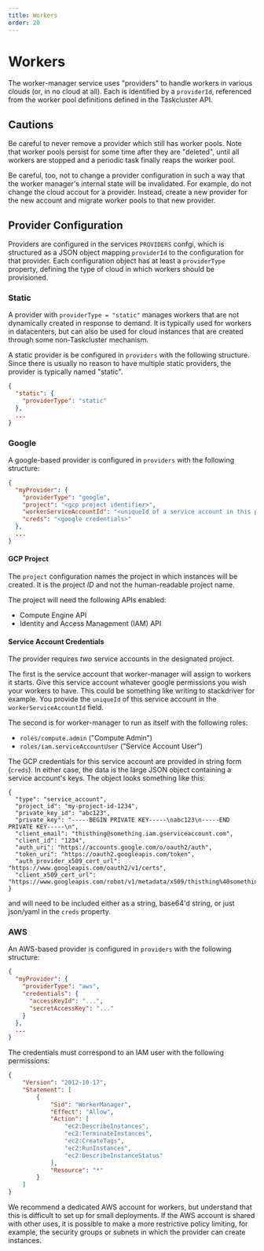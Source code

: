 ```yaml
---
title: Workers
order: 20
---
```


# Workers

The worker-manager service uses "providers" to handle workers in various clouds (or, in no cloud at all).
Each is identified by a `providerId`, referenced from the worker pool definitions defined in the Taskcluster API.

## Cautions

Be careful to never remove a provider which still has worker pools.
Note that worker pools persist for some time after they are "deleted", until all workers are stopped and a periodic task finally reaps the worker pool.

Be careful, too, not to change a provider configuration in such a way that the worker manager's internal state will be invalidated.
For example, do not change the cloud accout for a provider.
Instead, create a new provider for the new account and migrate worker pools to that new provider.

## Provider Configuration

Providers are configured in the services `PROVIDERS` confgi, which is structured as a JSON object mapping `providerId` to the configuration for that provider.
Each configuration object has at least a `providerType` property, defining the type of cloud in which workers should be provisioned.

### Static

A provider with `providerType = "static"` manages workers that are not dynamically created in response to demand.
It is typically used for workers in datacenters, but can also be used for cloud instances that are created through some non-Taskcluster mechanism.

A static provider is be configured in `providers` with the following structure.
Since there is usually no reason to have multiple static providers, the provider is typically named "static".

```json
{
  "static": {
    "providerType": "static"
  },
  ...
}
```


### Google

A google-based provider is configured in `providers` with the following structure:

```json
{
  "myProvider": {
    "providerType": "google",
    "project": "<gcp project identifier>",
    "workerServiceAccountId": "<uniqueId of a service account in this project that workers will use>",
    "creds": "<google credentials>"
  },
  ...
}
```

#### GCP Project

The `project` configuration names the project in which instances will be created.
It is the project *ID* and not the human-readable project name.

The project will need the following APIs enabled:

* Compute Engine API
* Identity and Access Management (IAM) API

#### Service Account Credentials

The provider requires *two* service accounts in the designated project.

The first is the service account that worker-manager will assign to workers
it starts. Give this service account whatever google permissions you wish your
workers to have. This could be something like writing to stackdriver for example.
You provide the `uniqueId` of this service account in the `workerServiceAccountId` field.

The second is for worker-manager to run as itself with the following roles:

* `roles/compute.admin` ("Compute Admin")
* `roles/iam.serviceAccountUser` ("Service Account User")

The GCP credentials for this service account are provided in string form (`creds`).
In either case, the data is the large JSON object containing a service account's keys. The object looks something like this:

```
{
  "type": "service_account",
  "project_id": "my-project-id-1234",
  "private_key_id": "abc123",
  "private_key": "-----BEGIN PRIVATE KEY-----\nabc123\n-----END PRIVATE KEY-----\n",
  "client_email": "thisthing@something.iam.gserviceaccount.com",
  "client_id": "1234",
  "auth_uri": "https://accounts.google.com/o/oauth2/auth",
  "token_uri": "https://oauth2.googleapis.com/token",
  "auth_provider_x509_cert_url": "https://www.googleapis.com/oauth2/v1/certs",
  "client_x509_cert_url": "https://www.googleapis.com/robot/v1/metadata/x509/thisthing%40something.iam.gserviceaccount.com"
}
```
and will need to be included either as a string, base64'd string, or just json/yaml in the `creds` property.

### AWS

An AWS-based provider is configured in `providers` with the following structure:

```json
{
  "myProvider": {
    "providerType": "aws",
    "credentials": {
      "accessKeyId": "...",
      "secretAccessKey": "..."
    }
  },
  ...
}
```

The credentials must correspond to an IAM user with the following permissions:

```json
{
    "Version": "2012-10-17",
    "Statement": [
        {
            "Sid": "WorkerManager",
            "Effect": "Allow",
            "Action": [
                "ec2:DescribeInstances",
                "ec2:TerminateInstances",
                "ec2:CreateTags",
                "ec2:RunInstances",
                "ec2:DescribeInstanceStatus"
            ],
            "Resource": "*"
        }
    ]
}
```

We recommend a dedicated AWS account for workers, but understand that this is difficult to set up for small deployments.
If the AWS account is shared with other uses, it is possible to make a more restrictive policy limiting, for example, the security groups or subnets in which the provider can create instances.
